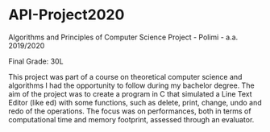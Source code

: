 # API-Project2020
Algorithms and Principles of Computer Science Project - Polimi - a.a. 2019/2020


Final Grade: 30L

This project was part of a course on theoretical computer science and algorithms I had the opportunity to follow during my bachelor degree.
The aim of the project was to create a program in C that simulated a Line Text Editor (like ed) with some functions, such as delete, print, change, undo and redo of the operations.
The focus was on performances, both in terms of computational time and memory footprint, assessed through an evaluator.
